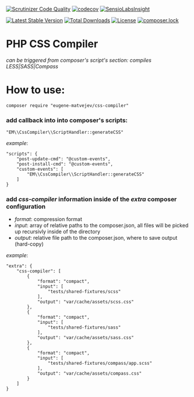 [![Scrutinizer Code Quality](https://scrutinizer-ci.com/g/learn-symfony/css-compiler/badges/quality-score.png?b=master)](https://scrutinizer-ci.com/g/learn-symfony/css-compiler/?branch=master)
[![codecov](https://codecov.io/gh/learn-symfony/css-compiler/branch/master/graph/badge.svg)](https://codecov.io/gh/learn-symfony/css-compiler)
[![SensioLabsInsight](https://insight.sensiolabs.com/projects/b72078dc-94a7-492f-9deb-3829c41d2519/mini.png)](https://insight.sensiolabs.com/projects/b72078dc-94a7-492f-9deb-3829c41d2519)

[![Latest Stable Version](https://poser.pugx.org/eugene-matvejev/css-compiler/version)](https://packagist.org/packages/eugene-matvejev/css-compiler)
[![Total Downloads](https://poser.pugx.org/eugene-matvejev/css-compiler/downloads)](https://packagist.org/packages/eugene-matvejev/css-compiler)
[![License](https://poser.pugx.org/eugene-matvejev/css-compiler/license)](https://packagist.org/packages/eugene-matvejev/css-compiler)
[![composer.lock](https://poser.pugx.org/eugene-matvejev/css-compiler/composerlock)](https://packagist.org/packages/eugene-matvejev/css-compiler)


# PHP CSS Compiler
_can be triggered from composer's script's section: compiles LESS|SASS|Compass_

# How to use:
```
composer require "eugene-matvejev/css-compiler"
```

### add callback into into composer's __scripts__:
```
"EM\\CssCompiler\\ScriptHandler::generateCSS"
```
_example_:
```
"scripts": {
    "post-update-cmd": "@custom-events",
    "post-install-cmd": "@custom-events",
    "custom-events": [
        "EM\\CssCompiler\\ScriptHandler::generateCSS"
    ]
}
```
### add _css-compiler_ information inside of the _extra_ composer configuration
 * _format_: compression format
 * _input_: array of relative paths to the composer.json, all files will be picked up recursivly inside of the directory
 * _output_:  relative file path to the composer.json, where to save output (hard-copy)

_example_:
```
"extra": {
    "css-compiler": [
        {
            "format": "compact",
            "input": [
                "tests/shared-fixtures/scss"
            ],
            "output": "var/cache/assets/scss.css"
        },
        {
            "format": "compact",
            "input": [
                "tests/shared-fixtures/sass"
            ],
            "output": "var/cache/assets/sass.css"
        },
        {
            "format": "compact",
            "input": [
                "tests/shared-fixtures/compass/app.scss"
            ],
            "output": "var/cache/assets/compass.css"
        }
    ]
}
```
